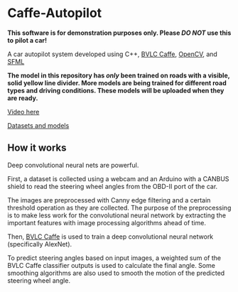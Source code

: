 # Caffe-Autopilot

**This software is for demonstration purposes only. Please _DO_ _NOT_ use this to pilot a car!**

A car autopilot system developed using C++, [BVLC Caffe](https://github.com/BVLC/caffe), [OpenCV](http://opencv.org/), and [SFML](http://www.sfml-dev.org/)

**The model in this repository has _only_ been trained on roads with a visible, solid yellow line divider. More models are being trained for different road types and driving conditions. These models will be uploaded when they are ready.**

[Video here](https://www.youtube.com/watch?v=fSbWnQ_wzvM)

[Datasets and models](https://drive.google.com/open?id=0B-KJCaaF7ellNFVFSUpVWGlTUWM)

## How it works

Deep convolutional neural nets are powerful.

First, a dataset is collected using a webcam and an Arduino with a CANBUS shield to read the steering wheel angles from the OBD-II port of the car.

The images are preprocessed with Canny edge filtering and a certain threshold operation as they are collected.
The purpose of the preprocessing is to make less work for the convolutional neural network by extracting the important features with image processing algorithms ahead of time.

Then, [BVLC Caffe](https://github.com/BVLC/caffe) is used to train a deep convolutional neural network (specifically AlexNet).

To predict steering angles based on input images, a weighted sum of the BVLC Caffe classifier outputs is used to calculate the final angle. Some smoothing algorithms are also used to smooth the motion of the predicted steering wheel angle.
